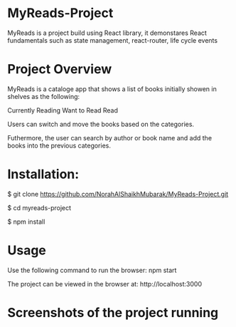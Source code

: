 # MyReads-Project

MyReads is a project build using React library, it demonstares React fundamentals such as state management, react-router, life cycle events

# Project Overview

MyReads is a cataloge app that shows a list of books initially showen in shelves as the following:

Currently Reading
Want to Read
Read

Users can switch and move the books based on the categories.

Futhermore, the user can search by author or book name and add the books into the previous categories.

# Installation:

$ git clone https://github.com/NorahAlShaikhMubarak/MyReads-Project.git

$ cd myreads-project

$ npm install

# Usage

Use the following command to run the browser:
npm start

The project can be viewed in the browser at:
http://localhost:3000

# Screenshots of the project running
